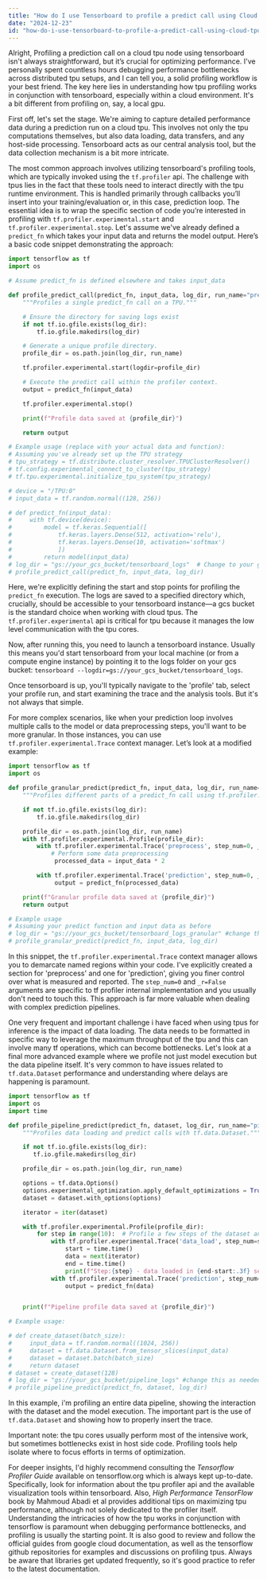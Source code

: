 ```yaml
---
title: "How do I use Tensorboard to profile a predict call using Cloud TPU Node?"
date: "2024-12-23"
id: "how-do-i-use-tensorboard-to-profile-a-predict-call-using-cloud-tpu-node"
---
```


Alright,  Profiling a prediction call on a cloud tpu node using tensorboard isn't always straightforward, but it’s crucial for optimizing performance. I've personally spent countless hours debugging performance bottlenecks across distributed tpu setups, and I can tell you, a solid profiling workflow is your best friend. The key here lies in understanding how tpu profiling works in conjunction with tensorboard, especially within a cloud environment. It's a bit different from profiling on, say, a local gpu.

First off, let's set the stage. We're aiming to capture detailed performance data during a prediction run on a cloud tpu. This involves not only the tpu computations themselves, but also data loading, data transfers, and any host-side processing. Tensorboard acts as our central analysis tool, but the data collection mechanism is a bit more intricate.

The most common approach involves utilizing tensorboard's profiling tools, which are typically invoked using the `tf.profiler` api. The challenge with tpus lies in the fact that these tools need to interact directly with the tpu runtime environment. This is handled primarily through callbacks you’ll insert into your training/evaluation or, in this case, prediction loop. The essential idea is to wrap the specific section of code you’re interested in profiling with `tf.profiler.experimental.start` and `tf.profiler.experimental.stop`. Let's assume we've already defined a `predict_fn` which takes your input data and returns the model output. Here’s a basic code snippet demonstrating the approach:

```python
import tensorflow as tf
import os

# Assume predict_fn is defined elsewhere and takes input_data

def profile_predict_call(predict_fn, input_data, log_dir, run_name="predict_run"):
    """Profiles a single predict_fn call on a TPU."""

    # Ensure the directory for saving logs exist
    if not tf.io.gfile.exists(log_dir):
        tf.io.gfile.makedirs(log_dir)

    # Generate a unique profile directory.
    profile_dir = os.path.join(log_dir, run_name)

    tf.profiler.experimental.start(logdir=profile_dir)

    # Execute the predict call within the profiler context.
    output = predict_fn(input_data)

    tf.profiler.experimental.stop()

    print(f"Profile data saved at {profile_dir}")

    return output

# Example usage (replace with your actual data and function):
# Assuming you've already set up the TPU strategy
# tpu_strategy = tf.distribute.cluster_resolver.TPUClusterResolver()
# tf.config.experimental_connect_to_cluster(tpu_strategy)
# tf.tpu.experimental.initialize_tpu_system(tpu_strategy)

# device = "/TPU:0"
# input_data = tf.random.normal((128, 256))

# def predict_fn(input_data):
#     with tf.device(device):
#         model = tf.keras.Sequential([
#             tf.keras.layers.Dense(512, activation='relu'),
#             tf.keras.layers.Dense(10, activation='softmax')
#             ])
#         return model(input_data)
# log_dir = "gs://your_gcs_bucket/tensorboard_logs"  # Change to your gcs path
# profile_predict_call(predict_fn, input_data, log_dir)

```

Here, we're explicitly defining the start and stop points for profiling the `predict_fn` execution. The logs are saved to a specified directory which, crucially, should be accessible to your tensorboard instance—a gcs bucket is the standard choice when working with cloud tpus. The `tf.profiler.experimental` api is critical for tpu because it manages the low level communication with the tpu cores.

Now, after running this, you need to launch a tensorboard instance. Usually this means you'd start tensorboard from your local machine (or from a compute engine instance) by pointing it to the logs folder on your gcs bucket: `tensorboard --logdir=gs://your_gcs_bucket/tensorboard_logs`.

Once tensorboard is up, you'll typically navigate to the 'profile' tab, select your profile run, and start examining the trace and the analysis tools. But it's not always that simple.

For more complex scenarios, like when your prediction loop involves multiple calls to the model or data preprocessing steps, you'll want to be more granular. In those instances, you can use `tf.profiler.experimental.Trace` context manager. Let’s look at a modified example:

```python
import tensorflow as tf
import os

def profile_granular_predict(predict_fn, input_data, log_dir, run_name="granular_predict"):
    """Profiles different parts of a predict_fn call using tf.profiler.Trace."""

    if not tf.io.gfile.exists(log_dir):
        tf.io.gfile.makedirs(log_dir)

    profile_dir = os.path.join(log_dir, run_name)
    with tf.profiler.experimental.Profile(profile_dir):
        with tf.profiler.experimental.Trace('preprocess', step_num=0, _r=False):
            # Perform some data preprocessing
             processed_data = input_data * 2

        with tf.profiler.experimental.Trace('prediction', step_num=0, _r=False):
             output = predict_fn(processed_data)

    print(f"Granular profile data saved at {profile_dir}")
    return output

# Example usage
# Assuming your predict function and input data as before
# log_dir = "gs://your_gcs_bucket/tensorboard_logs_granular" #change this to another path
# profile_granular_predict(predict_fn, input_data, log_dir)

```

In this snippet, the `tf.profiler.experimental.Trace` context manager allows you to demarcate named regions within your code. I've explicitly created a section for 'preprocess' and one for 'prediction', giving you finer control over what is measured and reported. The `step_num=0` and `_r=False` arguments are specific to tf profiler internal implementation and you usually don't need to touch this. This approach is far more valuable when dealing with complex prediction pipelines.

One very frequent and important challenge i have faced when using tpus for inference is the impact of data loading. The data needs to be formatted in specific way to leverage the maximum throughput of the tpu and this can involve many tf operations, which can become bottlenecks. Let's look at a final more advanced example where we profile not just model execution but the data pipeline itself. It's very common to have issues related to `tf.data.Dataset` performance and understanding where delays are happening is paramount.

```python
import tensorflow as tf
import os
import time

def profile_pipeline_predict(predict_fn, dataset, log_dir, run_name="pipeline_predict"):
    """Profiles data loading and predict calls with tf.data.Dataset."""

    if not tf.io.gfile.exists(log_dir):
       tf.io.gfile.makedirs(log_dir)

    profile_dir = os.path.join(log_dir, run_name)

    options = tf.data.Options()
    options.experimental_optimization.apply_default_optimizations = True #Enable default tf.data optimization
    dataset = dataset.with_options(options)

    iterator = iter(dataset)

    with tf.profiler.experimental.Profile(profile_dir):
        for step in range(10):  # Profile a few steps of the dataset and predict
            with tf.profiler.experimental.Trace('data_load', step_num=step, _r=False):
                start = time.time()
                data = next(iterator)
                end = time.time()
                print(f"Step:{step} - data loaded in {end-start:.3f} seconds")
            with tf.profiler.experimental.Trace('prediction', step_num=step, _r=False):
                output = predict_fn(data)


    print(f"Pipeline profile data saved at {profile_dir}")

# Example usage:

# def create_dataset(batch_size):
#     input_data = tf.random.normal((1024, 256))
#     dataset = tf.data.Dataset.from_tensor_slices(input_data)
#     dataset = dataset.batch(batch_size)
#     return dataset
# dataset = create_dataset(128)
# log_dir = "gs://your_gcs_bucket/pipeline_logs" #change this as needed
# profile_pipeline_predict(predict_fn, dataset, log_dir)
```

In this example, i'm profiling an entire data pipeline, showing the interaction with the dataset and the model execution. The important part is the use of `tf.data.Dataset` and showing how to properly insert the trace.

Important note: the tpu cores usually perform most of the intensive work, but sometimes bottlenecks exist in host side code. Profiling tools help isolate where to focus efforts in terms of optimization.

For deeper insights, I'd highly recommend consulting the *Tensorflow Profiler Guide* available on tensorflow.org which is always kept up-to-date. Specifically, look for information about the tpu profiler api and the available visualization tools within tensorboard. Also, *High Performance TensorFlow* book by Mahmoud Abadi et al provides additional tips on maximizing tpu performance, although not solely dedicated to the profiler itself. Understanding the intricacies of how the tpu works in conjunction with tensorflow is paramount when debugging performance bottlenecks, and profiling is usually the starting point. It is also good to review and follow the official guides from google cloud documentation, as well as the tensorflow github repositories for examples and discussions on profiling tpus. Always be aware that libraries get updated frequently, so it's good practice to refer to the latest documentation.
